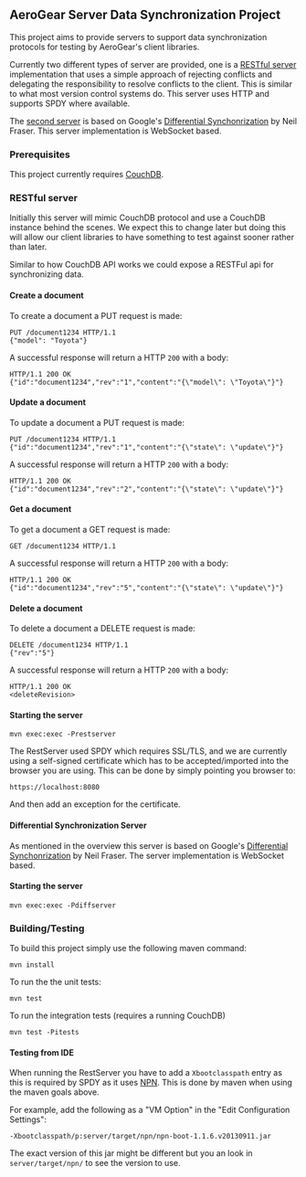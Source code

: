 ## AeroGear Server Data Synchronization Project
This project aims to provide servers to support data synchronization protocols for testing by AeroGear's client libraries.

Currently two different types of server are provided, one is a [RESTful server](#restserver) implementation that uses a simple approach
of rejecting conflicts and delegating the responsibility to resolve conflicts to the client. This is similar to what
most version control systems do. This server uses HTTP and supports SPDY where available.

The [second server](#diffserver) is based on Google's [Differential Synchonrization](http://research.google.com/pubs/pub35605.html) by
Neil Fraser. This server implementation is WebSocket based.

### Prerequisites
This project currently requires [CouchDB](http://couchdb.apache.org/).

### RESTful server
<a name="restserver"></a>
Initially this server will mimic CouchDB protocol and use a CouchDB instance behind the scenes. We expect this to
change later but doing this will allow our client libraries to have something to test against sooner rather
than later.

Similar to how CouchDB API works we could expose a RESTFul api for synchronizing data.

#### Create a document
To create a document a PUT request is made:

    PUT /document1234 HTTP/1.1
    {"model": "Toyota"}

A successful response will return a HTTP ```200``` with a body:

    HTTP/1.1 200 OK
    {"id":"document1234","rev":"1","content":"{\"model\": \"Toyota\"}"}

#### Update a document
To update a document a PUT request is made:

    PUT /document1234 HTTP/1.1
    {"id":"document1234","rev":"1","content":"{\"state\": \"update\"}"}

A successful response will return a HTTP ```200``` with a body:

    HTTP/1.1 200 OK
    {"id":"document1234","rev":"2","content":"{\"state\": \"update\"}"}

#### Get a document
To get a document a GET request is made:

    GET /document1234 HTTP/1.1

A successful response will return a HTTP ```200``` with a body:

    HTTP/1.1 200 OK
    {"id":"document1234","rev":"5","content":"{\"state\": \"update\"}"}

#### Delete a document
To delete a document a DELETE request is made:

    DELETE /document1234 HTTP/1.1
    {"rev":"5"}

A successful response will return a HTTP ```200``` with a body:

    HTTP/1.1 200 OK
    <deleteRevision>

#### Starting the server

    mvn exec:exec -Prestserver

The RestServer used SPDY which requires SSL/TLS, and we are currently using a self-signed certificate which has to
be accepted/imported into the browser you are using. This can be done by simply pointing you browser to:

    https://localhost:8080

And then add an exception for the certificate.

#### Differential Synchronization Server
<a name="diffserver"></a>
As mentioned in the overview this server is based on Google's [Differential Synchonrization](http://research.google.com/pubs/pub35605.html)
by Neil Fraser. The server implementation is WebSocket based.

#### Starting the server
    mvn exec:exec -Pdiffserver


### Building/Testing
To build this project simply use the following maven command:

    mvn install

To run the the unit tests:

    mvn test

To run the integration tests (requires a running CouchDB)

    mvn test -Pitests


#### Testing from IDE
When running the RestServer you have to add a ```Xbootclasspath``` entry as this is required by SPDY as it uses
[NPN](http://wiki.eclipse.org/Jetty/Feature/NPN). This is done by maven when using the maven goals above.

For example, add the following as a "VM Option" in the "Edit Configuration Settings":

    -Xbootclasspath/p:server/target/npn/npn-boot-1.1.6.v20130911.jar

The exact version of this jar might be different but you an look in ```server/target/npn/``` to see the version to
use.

